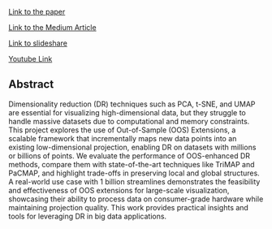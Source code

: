 [Link to the paper](https://arxiv.org/pdf/2408.04129)

[Link to the Medium Article](https://medium.com/@aishwarya.murahari/exploring-dimensionality-reduction-at-scale-breaking-barriers-with-out-of-sample-extensions-8000b26ed322)

[Link to slideshare](https://www.slideshare.net/slideshow/out-of-core-dimensionality-reduction-pptx/273825132#4)

[Youtube Link](https://youtu.be/WOtX21Kw7D0)


## Abstract
Dimensionality reduction (DR) techniques such as PCA, t-SNE, and UMAP are essential for visualizing high-dimensional data, but they struggle to handle massive datasets due to computational and memory constraints. This project explores the use of Out-of-Sample (OOS) Extensions, a scalable framework that incrementally maps new data points into an existing low-dimensional projection, enabling DR on datasets with millions or billions of points. We evaluate the performance of OOS-enhanced DR methods, compare them with state-of-the-art techniques like TriMAP and PaCMAP, and highlight trade-offs in preserving local and global structures. A real-world use case with 1 billion streamlines demonstrates the feasibility and effectiveness of OOS extensions for large-scale visualization, showcasing their ability to process data on consumer-grade hardware while maintaining projection quality. This work provides practical insights and tools for leveraging DR in big data applications.
